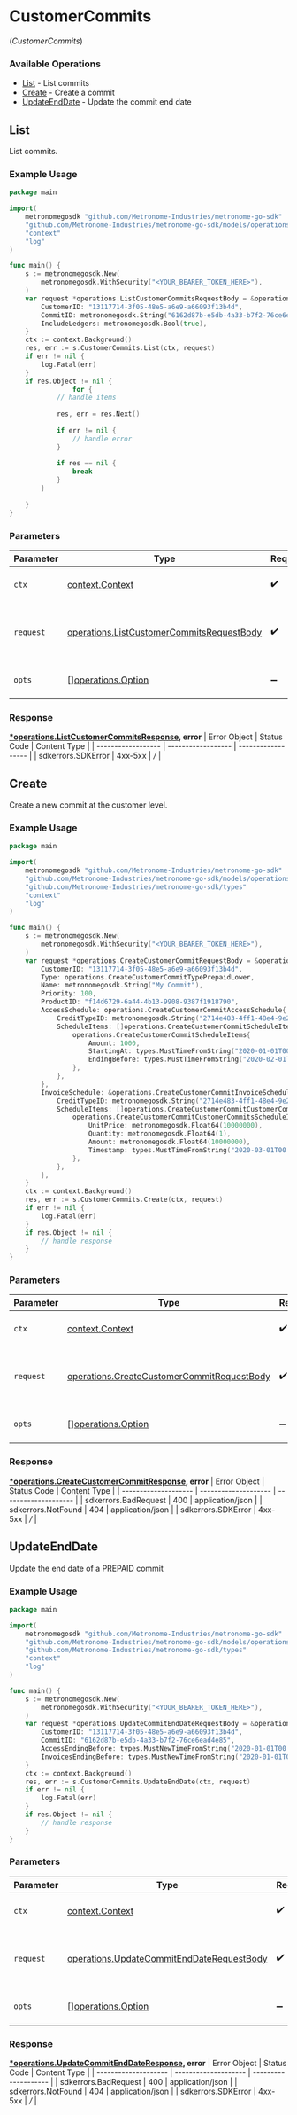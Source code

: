 # CustomerCommits
(*CustomerCommits*)

### Available Operations

* [List](#list) - List commits
* [Create](#create) - Create a commit
* [UpdateEndDate](#updateenddate) - Update the commit end date

## List

List commits.


### Example Usage

```go
package main

import(
	metronomegosdk "github.com/Metronome-Industries/metronome-go-sdk"
	"github.com/Metronome-Industries/metronome-go-sdk/models/operations"
	"context"
	"log"
)

func main() {
    s := metronomegosdk.New(
        metronomegosdk.WithSecurity("<YOUR_BEARER_TOKEN_HERE>"),
    )
    var request *operations.ListCustomerCommitsRequestBody = &operations.ListCustomerCommitsRequestBody{
        CustomerID: "13117714-3f05-48e5-a6e9-a66093f13b4d",
        CommitID: metronomegosdk.String("6162d87b-e5db-4a33-b7f2-76ce6ead4e85"),
        IncludeLedgers: metronomegosdk.Bool(true),
    }
    ctx := context.Background()
    res, err := s.CustomerCommits.List(ctx, request)
    if err != nil {
        log.Fatal(err)
    }
    if res.Object != nil {
                for {
            // handle items
        
            res, err = res.Next()
        
            if err != nil {
                // handle error
            }
        
            if res == nil {
                break
            }
        }
        
    }
}
```



### Parameters

| Parameter                                                                                              | Type                                                                                                   | Required                                                                                               | Description                                                                                            |
| ------------------------------------------------------------------------------------------------------ | ------------------------------------------------------------------------------------------------------ | ------------------------------------------------------------------------------------------------------ | ------------------------------------------------------------------------------------------------------ |
| `ctx`                                                                                                  | [context.Context](https://pkg.go.dev/context#Context)                                                  | :heavy_check_mark:                                                                                     | The context to use for the request.                                                                    |
| `request`                                                                                              | [operations.ListCustomerCommitsRequestBody](../../models/operations/listcustomercommitsrequestbody.md) | :heavy_check_mark:                                                                                     | The request object to use for the request.                                                             |
| `opts`                                                                                                 | [][operations.Option](../../models/operations/option.md)                                               | :heavy_minus_sign:                                                                                     | The options for this request.                                                                          |


### Response

**[*operations.ListCustomerCommitsResponse](../../models/operations/listcustomercommitsresponse.md), error**
| Error Object       | Status Code        | Content Type       |
| ------------------ | ------------------ | ------------------ |
| sdkerrors.SDKError | 4xx-5xx            | */*                |

## Create

Create a new commit at the customer level.


### Example Usage

```go
package main

import(
	metronomegosdk "github.com/Metronome-Industries/metronome-go-sdk"
	"github.com/Metronome-Industries/metronome-go-sdk/models/operations"
	"github.com/Metronome-Industries/metronome-go-sdk/types"
	"context"
	"log"
)

func main() {
    s := metronomegosdk.New(
        metronomegosdk.WithSecurity("<YOUR_BEARER_TOKEN_HERE>"),
    )
    var request *operations.CreateCustomerCommitRequestBody = &operations.CreateCustomerCommitRequestBody{
        CustomerID: "13117714-3f05-48e5-a6e9-a66093f13b4d",
        Type: operations.CreateCustomerCommitTypePrepaidLower,
        Name: metronomegosdk.String("My Commit"),
        Priority: 100,
        ProductID: "f14d6729-6a44-4b13-9908-9387f1918790",
        AccessSchedule: operations.CreateCustomerCommitAccessSchedule{
            CreditTypeID: metronomegosdk.String("2714e483-4ff1-48e4-9e25-ac732e8f24f2"),
            ScheduleItems: []operations.CreateCustomerCommitScheduleItems{
                operations.CreateCustomerCommitScheduleItems{
                    Amount: 1000,
                    StartingAt: types.MustTimeFromString("2020-01-01T00:00:00.000Z"),
                    EndingBefore: types.MustTimeFromString("2020-02-01T00:00:00.000Z"),
                },
            },
        },
        InvoiceSchedule: &operations.CreateCustomerCommitInvoiceSchedule{
            CreditTypeID: metronomegosdk.String("2714e483-4ff1-48e4-9e25-ac732e8f24f2"),
            ScheduleItems: []operations.CreateCustomerCommitCustomerCommitsScheduleItems{
                operations.CreateCustomerCommitCustomerCommitsScheduleItems{
                    UnitPrice: metronomegosdk.Float64(10000000),
                    Quantity: metronomegosdk.Float64(1),
                    Amount: metronomegosdk.Float64(10000000),
                    Timestamp: types.MustTimeFromString("2020-03-01T00:00:00.000Z"),
                },
            },
        },
    }
    ctx := context.Background()
    res, err := s.CustomerCommits.Create(ctx, request)
    if err != nil {
        log.Fatal(err)
    }
    if res.Object != nil {
        // handle response
    }
}
```



### Parameters

| Parameter                                                                                                | Type                                                                                                     | Required                                                                                                 | Description                                                                                              |
| -------------------------------------------------------------------------------------------------------- | -------------------------------------------------------------------------------------------------------- | -------------------------------------------------------------------------------------------------------- | -------------------------------------------------------------------------------------------------------- |
| `ctx`                                                                                                    | [context.Context](https://pkg.go.dev/context#Context)                                                    | :heavy_check_mark:                                                                                       | The context to use for the request.                                                                      |
| `request`                                                                                                | [operations.CreateCustomerCommitRequestBody](../../models/operations/createcustomercommitrequestbody.md) | :heavy_check_mark:                                                                                       | The request object to use for the request.                                                               |
| `opts`                                                                                                   | [][operations.Option](../../models/operations/option.md)                                                 | :heavy_minus_sign:                                                                                       | The options for this request.                                                                            |


### Response

**[*operations.CreateCustomerCommitResponse](../../models/operations/createcustomercommitresponse.md), error**
| Error Object         | Status Code          | Content Type         |
| -------------------- | -------------------- | -------------------- |
| sdkerrors.BadRequest | 400                  | application/json     |
| sdkerrors.NotFound   | 404                  | application/json     |
| sdkerrors.SDKError   | 4xx-5xx              | */*                  |

## UpdateEndDate

Update the end date of a PREPAID commit


### Example Usage

```go
package main

import(
	metronomegosdk "github.com/Metronome-Industries/metronome-go-sdk"
	"github.com/Metronome-Industries/metronome-go-sdk/models/operations"
	"github.com/Metronome-Industries/metronome-go-sdk/types"
	"context"
	"log"
)

func main() {
    s := metronomegosdk.New(
        metronomegosdk.WithSecurity("<YOUR_BEARER_TOKEN_HERE>"),
    )
    var request *operations.UpdateCommitEndDateRequestBody = &operations.UpdateCommitEndDateRequestBody{
        CustomerID: "13117714-3f05-48e5-a6e9-a66093f13b4d",
        CommitID: "6162d87b-e5db-4a33-b7f2-76ce6ead4e85",
        AccessEndingBefore: types.MustNewTimeFromString("2020-01-01T00:00:00.000Z"),
        InvoicesEndingBefore: types.MustNewTimeFromString("2020-01-01T00:00:00.000Z"),
    }
    ctx := context.Background()
    res, err := s.CustomerCommits.UpdateEndDate(ctx, request)
    if err != nil {
        log.Fatal(err)
    }
    if res.Object != nil {
        // handle response
    }
}
```



### Parameters

| Parameter                                                                                              | Type                                                                                                   | Required                                                                                               | Description                                                                                            |
| ------------------------------------------------------------------------------------------------------ | ------------------------------------------------------------------------------------------------------ | ------------------------------------------------------------------------------------------------------ | ------------------------------------------------------------------------------------------------------ |
| `ctx`                                                                                                  | [context.Context](https://pkg.go.dev/context#Context)                                                  | :heavy_check_mark:                                                                                     | The context to use for the request.                                                                    |
| `request`                                                                                              | [operations.UpdateCommitEndDateRequestBody](../../models/operations/updatecommitenddaterequestbody.md) | :heavy_check_mark:                                                                                     | The request object to use for the request.                                                             |
| `opts`                                                                                                 | [][operations.Option](../../models/operations/option.md)                                               | :heavy_minus_sign:                                                                                     | The options for this request.                                                                          |


### Response

**[*operations.UpdateCommitEndDateResponse](../../models/operations/updatecommitenddateresponse.md), error**
| Error Object         | Status Code          | Content Type         |
| -------------------- | -------------------- | -------------------- |
| sdkerrors.BadRequest | 400                  | application/json     |
| sdkerrors.NotFound   | 404                  | application/json     |
| sdkerrors.SDKError   | 4xx-5xx              | */*                  |
